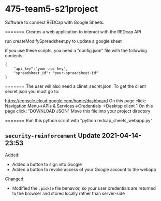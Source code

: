 # 475-team5-s21project

Software to connect REDCap with Google Sheets.

=======
Creates a web application to interact with the REDcap API


run createModifySpreadsheet.py to update a google sheet



if you use these scripts, you need a "config.json" file with the following contents:

```
{
	"api_key":"your-api-key",
	"spreadsheet_id": "your-spreadsheet-id"
}
```

=======
The user will also need a clinet_secret.json.
To get the client secret.json you must go to:

https://console.cloud.google.com/home/dashboard
On this page click:
	Navigation Menu->APIs & Services->Credentials ->Desktop client 1
On this page click:
	"DOWNLOAD JSON"
Move this file into your project directory


=======
Run this python script with "python redcap_sheets_webapp.py"


## `security-reinforcement` Update 2021-04-14-23:53

Added:
* Added a button to sign into Google
* Added a button to revoke access of your Google account to the webapp

Changed:
* Modified the `.pickle` file behavior, so your user credentials are returned to the browser and stored locally rather than server-side